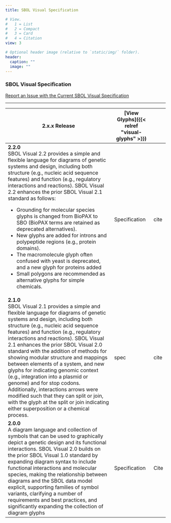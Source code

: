 ```yaml
---
title: SBOL Visual Specification

# View.
#   1 = List
#   2 = Compact
#   3 = Card
#   4 = Citation
view: 3

# Optional header image (relative to `static/img/` folder).
header:
  caption: ""
  image: ""
---
```


### SBOL Visual Specification

[Report an Issue with the Current SBOL Visual Specification](https://github.com/SynBioDex/SBOL-visual/issues)

___


| **2.x.x Release**  | [View Glyphs]({{< relref "visual-glyphs" >}})  |   |
|---|---|---|
| **2.2.0** <br> SBOL Visual 2.2 provides a simple and flexible language for diagrams of genetic systems and design, including both structure (e.g., nucleic acid sequence features) and function (e.g., regulatory interactions and reactions). SBOL Visual 2.2 enhances the prior SBOL Visual 2.1 standard as follows: <br> <ul><li> Grounding for molecular species glyphs is changed from BioPAX to SBO (BioPAX terms are retained as deprecated alternatives). </li><li> New glyphs are added for introns and polypeptide regions (e.g., protein domains). </li><li> The macromolecule glyph often confused with yeast is deprecated, and a new glyph for proteins added </li><li> Small polygons are recommended as alternative glyphs for simple chemicals. </li></ul>| Specification  | cite  |
| **2.1.0** <br> SBOL Visual 2.1 provides a simple and flexible language for diagrams of genetic systems and design, including both structure (e.g., nucleic acid sequence features) and function (e.g., regulatory interactions and reactions). SBOL Visual 2.1 enhances the prior SBOL Visual 2.0 standard with the addition of methods for showing modular structure and mappings between elements of a system, and new glyphs for indicating genomic context (e.g., integration into a plasmid or genome) and for stop codons. Additionally, interactions arrows were modified such that they can split or join, with the glyph at the split or join indicating either superposition or a chemical process.  | spec  | cite  |
| **2.0.0** <br> A diagram language and collection of symbols that can be used to graphically depict a genetic design and its functional interactions. SBOL Visual 2.0 builds on the prior SBOL Visual 1.0 standard by expanding diagram syntax to include functional interactions and molecular species, making the relationship between diagrams and the SBOL data model explicit, supporting families of symbol variants, clarifying a number of requirements and best practices, and significantly expanding the collection of diagram glyphs | Specification  |  Cite |

